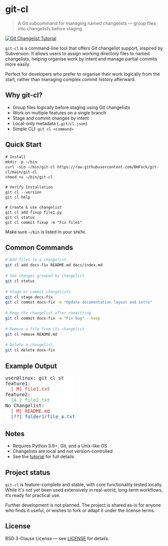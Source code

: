 <!--
git-cl is a minimal Git subcommand that brings changelist support to Git. Organise modified files into named changelists before staging or committing. Ideal for managing partial commits.
-->
# git-cl

> A Git subcommand for managing named changelists — group files into changelists before staging.

[![Git Changelist Tutorial](https://img.shields.io/badge/Tutorial-View-blue)](https://github.com/BHFock/git-cl/blob/main/docs/tutorial.md)


`git-cl` is a command-line tool that offers Git changelist support, inspired by Subversion. It allows users to assign working directory files to named changelists, helping organise work by intent and manage partial commits more easily.

Perfect for developers who prefer to organise their work logically from the start, rather than managing complex commit history afterward.

## Why git-cl?

- Group files logically before staging using Git changelists
- Work on multiple features on a single branch
- Stage and commit changes by intent
- Local-only metadata (`.git/cl.json`)
- Simple CLI: `git cl <command>`

## Quick Start

```
# Install
mkdir -p ~/bin
curl -sLo ~/bin/git-cl https://raw.githubusercontent.com/BHFock/git-cl/main/git-cl
chmod +x ~/bin/git-cl

# Verify Installation
git cl --version
git cl help

# Create & use changelist
git cl add fixup file1.py
git cl status
git cl commit fixup -m "Fix file1"
```

Make sure `~/bin` is listed in your `$PATH`. 

## Common Commands

```bash
# Add files to a changelist
git cl add docs-fix README.md docs/index.md

# See changes grouped by changelist
git cl status

# Stage or commit changelists
git cl stage docs-fix
git cl commit docs-fix -m "Update documentation layout and intro"

# Keep the changelist after committing
git cl commit docs-fix -m "Fix bug" --keep

# Remove a file from its changelist
git cl remove README.md

# Delete a changelist
git cl delete docs-fix
```

## Example Output

<p align="left">
  <img src="docs/git-cl.png" alt="git-cl status changelist screenshot in terminal" width="220"/>
</p>

## Notes

- Requires Python 3.9+, Git, and a Unix-like OS
- Changelists are local and not version-controlled
- See the [tutorial](docs/tutorial.md) for full details
  
## Project status

`git-cl` is feature-complete and stable, with core functionality tested locally. While it's not yet been used extensively in real-world, long-term workflows, it’s ready for practical use.

Further development is not planned. The project is shared as-is for anyone who finds it useful, or wishes to fork or adapt it under the license terms.

## License

BSD 3-Clause License — see [LICENSE](./LICENSE) for details.

<!--
Keywords: git changelist, svn changelist, partial commit, group files, perforce, git extension, organize changes, subversion
-->

